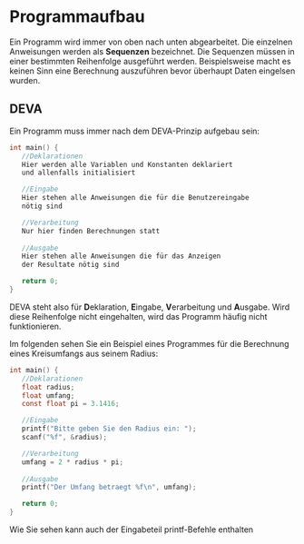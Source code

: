 # Programmaufbau

Ein Programm wird immer von oben nach unten abgearbeitet. Die einzelnen Anweisungen werden als **Sequenzen** bezeichnet. 
Die Sequenzen müssen in einer bestimmten Reihenfolge ausgeführt werden. Beispielsweise macht es keinen Sinn eine Berechnung 
auszuführen bevor überhaupt Daten eingelsen wurden.

## DEVA
Ein Programm muss immer nach dem DEVA-Prinzip aufgebau sein:
```c
int main() {
   //Deklarationen
   Hier werden alle Variablen und Konstanten deklariert
   und allenfalls initialisiert

   //Eingabe
   Hier stehen alle Anweisungen die für die Benutzereingabe 
   nötig sind

   //Verarbeitung
   Nur hier finden Berechnungen statt
   
   //Ausgabe
   Hier stehen alle Anweisungen die für das Anzeigen 
   der Resultate nötig sind

   return 0;
}

```
DEVA steht also für **D**eklaration, **E**ingabe, **V**erarbeitung und **A**usgabe. 
Wird diese Reihenfolge nicht eingehalten, wird das Programm häufig nicht funktionieren.

Im folgenden sehen Sie ein Beispiel eines Programmes für die Berechnung eines Kreisumfangs aus seinem Radius:
```c
int main() {
   //Deklarationen
   float radius;
   float umfang;
   const float pi = 3.1416;

   //Eingabe
   printf("Bitte geben Sie den Radius ein: ");
   scanf("%f", &radius);

   //Verarbeitung
   umfang = 2 * radius * pi;
   
   //Ausgabe
   printf("Der Umfang betraegt %f\n", umfang);

   return 0;
}

```
Wie Sie sehen kann auch der Eingabeteil printf-Befehle enthalten